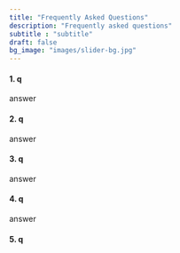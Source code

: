 ```yaml
---
title: "Frequently Asked Questions"
description: "Frequently asked questions"
subtitle : "subtitle"
draft: false
bg_image: "images/slider-bg.jpg"
---
```


#### 1. q

answer

#### 2. q

answer

#### 3. q

answer

#### 4. q

answer

#### 5. q
